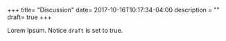 +++
title= "Discussion"
date= 2017-10-16T10:17:34-04:00
description = ""
draft= true
+++

Lorem Ipsum.
Notice `draft` is set to true.
